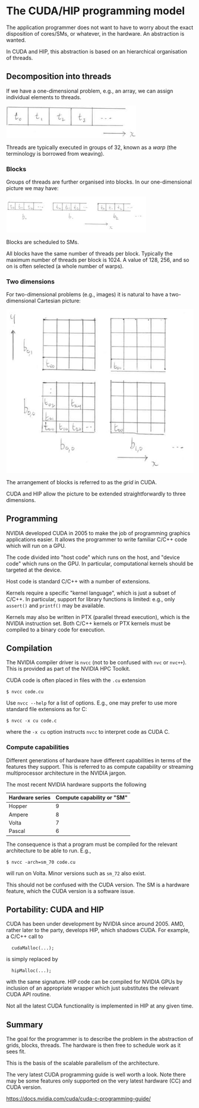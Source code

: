 
# The CUDA/HIP programming model

The application programmer does not want to have to worry about
the exact disposition of cores/SMs, or whatever, in the hardware.
An abstraction is wanted.

In CUDA and HIP, this abstraction is based on an hierarchical
organisation of threads.


## Decomposition into threads

If we have a one-dimensional problem, e.g., an array, we can assign
individual elements to threads.

![A single thread block in one dimension](../images/ks-threads.jpeg)

Threads are typically executed in groups of 32, known as a *warp*
(the terminology is borrowed from weaving).


### Blocks

Groups of threads are further organised into blocks. In our
one-dimensional picture we may have:

![Threads and blocks in one dimension](../images/ks-threads-blocks.jpeg)

Blocks are scheduled to SMs.

All blocks have the same number of threads per block. Typically
the maximum number of threads per block is 1024. A value of
128, 256, and so on is often selected (a whole number of warps).


### Two dimensions

For two-dimensional problems (e.g., images) it is natural to have
a two-dimensional Cartesian picture:

![Threads and blocks in two dimensions](../images/ks-threads-blocks-grids.jpeg)

The arrangement of blocks is referred to as the *grid* in CUDA.

CUDA and HIP allow the picture to be extended straightforwardly
to three dimensions.


## Programming

NVIDIA developed CUDA in 2005 to make the job of programming
graphics applications easier. It allows the programmer to
write familiar C/C++ code which will run on a GPU.

The code divided into "host code" which runs on the host, and
"device code"  which runs on the GPU. In particular, computational
kernels should be targeted at the device.

Host code is standard C/C++ with a number of extensions.

Kernels require a specific "kernel language", which is just a subset
of C/C++. In particular, support for library functions is limited:
e.g., only `assert()` and `printf()` may be available.

Kernels may also be written in PTX (parallel thread execution), which
is the NVIDIA instruction set. Both C/C++ kernels or PTX kernels
must be compiled to a binary code for execution.


## Compilation

The NVIDIA compiler driver is `nvcc` (not to be confused with `nvc`
or `nvc++`). This is provided as part of the NVIDIA HPC Toolkit.

CUDA code is often placed in files with the `.cu` extension
```
$ nvcc code.cu
```
Use `nvcc --help` for a list of options. E.g., one may prefer to use more
standard file extensions as for C:
```
$ nvcc -x cu code.c
```
where the `-x cu` option instructs `nvcc` to interpret code as CUDA C.

### Compute capabilities

Different generations of hardware have different capabilities in terms
of the features they support. This is referred to as compute capability
or streaming multiprocessor architecture in the NVIDIA jargon.

The most recent NVIDIA hardware supports the following

| Hardware series | Compute capability or "SM" |
|-----------------|----------------------------|
| Hopper          | 9                          |
| Ampere          | 8                          |
| Volta           | 7                          |
| Pascal          | 6                          |

The consequence is that a program must be compiled for the relevant
architecture to be able to run. E.g.,
```
$ nvcc -arch=sm_70 code.cu
```
will run  on Volta. Minor versions such as `sm_72` also exist.

This should not be confused with the CUDA version. The SM is a hardware
feature, which the CUDA version is a software issue.


## Portability: CUDA and HIP

CUDA has been under development by NVIDIA since around 2005. AMD, rather
later to the party, develops HIP, which shadows CUDA. For
example, a C/C++ call to
```
  cudaMalloc(...);
```
is simply replaced by
```
  hipMalloc(...);
```
with the same signature. HIP code can be compiled for NVIDIA GPUs by
inclusion of an appropriate wrapper which just substitutes the relevant
CUDA API routine.

Not all the latest CUDA functionality is implemented in HIP at any given
time.


## Summary

The goal for the programmer is to describe the problem in the
abstraction of grids, blocks, threads. The hardware is then
free to schedule work as it sees fit.

This is the basis of the scalable parallelism of the architecture.


The very latest CUDA programming guide is well worth a look. Note
there may be some features only supported on the very latest
hardware (CC) and CUDA version.

https://docs.nvidia.com/cuda/cuda-c-programming-guide/
